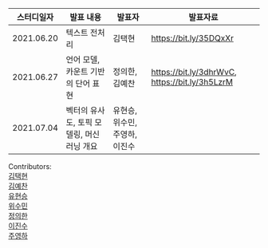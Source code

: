 스터디일자|발표 내용|발표자|발표자료|
|------|----------|----|-----|
|2021.06.20|텍스트 전처리|김택현|https://bit.ly/35DQxXr|
|2021.06.27|언어 모델, 카운트 기반의 단어 표현|정의한, 김예찬|https://bit.ly/3dhrWvC, https://bit.ly/3h5LzrM|
|2021.07.04|벡터의 유사도, 토픽 모델링, 머신러닝 개요|유현승, 위수민, 주영하, 이진수||

Contributors: \
[김택현](https://github.com/dobbytk) \
[김예찬](https://github.com/pterons) \
[유현승](https://github.com/hyunicecream) \
[위수민](https://github.com/SUMIN-WEE) \
[정의한](https://github.com/EuiHanJung) \
[이진수]() \
[주영하](https://github.com/youngha-Ju)
